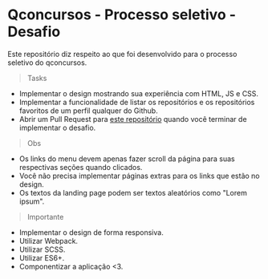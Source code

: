 # Qconcursos - Processo seletivo - Desafio
Este repositório diz respeito ao que foi desenvolvido para o processo seletivo do qconcursos.



> Tasks

* Implementar o design mostrando sua experiência com HTML, JS e CSS.
* Implementar a funcionalidade de listar os repositórios e os repositórios favoritos de um perfil qualquer do Github.
* Abrir um Pull Request para [este repositório](https://github.com/qcx/desafio-frontend) quando você terminar de implementar o desafio.

> Obs

* Os links do menu devem apenas fazer scroll da página para suas respectivas seções quando clicados.
* Você não precisa implementar páginas extras para os links que estão no design.
* Os textos da landing page podem ser textos aleatórios como "Lorem ipsum".

> Importante 

* Implementar o design de forma responsiva.
* Utilizar Webpack.
* Utilizar SCSS.
* Utilizar ES6+.
* Componentizar a aplicação <3.

